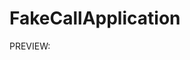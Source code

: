 # FakeCallApplication

PREVIEW:

<p align="center">
  <https://user-images.githubusercontent.com/114521805/200182000-9e59c019-82fa-4878-ba09-e0f0156ff994.mov>
</p>




